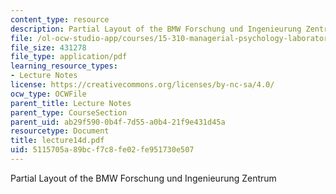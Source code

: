 ```yaml
---
content_type: resource
description: Partial Layout of the BMW Forschung und Ingenieurung Zentrum
file: /ol-ocw-studio-app/courses/15-310-managerial-psychology-laboratory-spring-2003/5115705a89bcf7c8fe02fe951730e507_lecture14d.pdf
file_size: 431278
file_type: application/pdf
learning_resource_types:
- Lecture Notes
license: https://creativecommons.org/licenses/by-nc-sa/4.0/
ocw_type: OCWFile
parent_title: Lecture Notes
parent_type: CourseSection
parent_uid: ab29f590-0b4f-7d55-a0b4-21f9e431d45a
resourcetype: Document
title: lecture14d.pdf
uid: 5115705a-89bc-f7c8-fe02-fe951730e507
---
```

Partial Layout of the BMW Forschung und Ingenieurung Zentrum